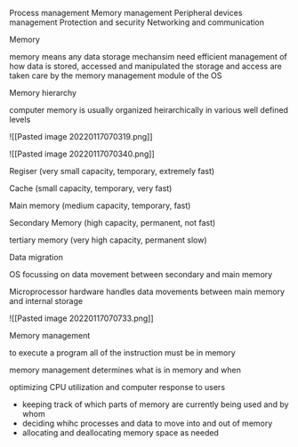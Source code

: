 Process management
Memory management
Peripheral devices management
Protection and security
Networking and communication

Memory

memory means any data storage mechansim
need efficient management of how data is stored, accessed and manipulated
the storage and access are taken care by the memory management module of the OS

Memory hierarchy

computer memory is usually organized heirarchically in various well defined levels

![[Pasted image 20220117070319.png]]

![[Pasted image 20220117070340.png]]

Regiser (very small capacity, temporary, extremely fast)

Cache (small capacity, temporary, very fast)

Main memory (medium capacity, temporary, fast)

Secondary Memory (high capacity, permanent, not fast)

tertiary memory (very high capacity, permanent slow)

Data migration

OS focussing on data movement between secondary and main memory

Microprocessor hardware handles data movements between main memory and internal storage

![[Pasted image 20220117070733.png]]

Memory management

to execute a program all of the instruction must be in memory

memory management determines what is in memory and when

optimizing CPU utilization and computer response to users

- keeping track of which parts of memory are currently being used and by whom
- deciding whihc processes and data to move into and out of memory
- allocating and deallocating memory space as needed

